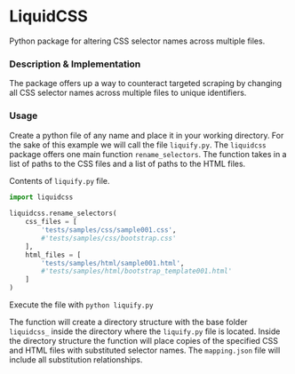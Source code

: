 # LiquidCSS
Python package for altering CSS selector names across multiple files.
### Description & Implementation
The package offers up a way to counteract targeted scraping by changing all CSS selector names across multiple files to unique identifiers. 
### Usage
Create a python file of any name and place it in your working directory. For the sake of this example we will call the file ```liquify.py```. The ```liquidcss``` package offers one main function ```rename_selectors```. The function takes in a list of paths to the CSS files and a list of paths to the HTML files.
 
Contents of ```liquify.py``` file.
``` python
import liquidcss
 
liquidcss.rename_selectors(
    css_files = [
        'tests/samples/css/sample001.css',
        #'tests/samples/css/bootstrap.css'
    ],
    html_files = [
        'tests/samples/html/sample001.html',
        #'tests/samples/html/bootstrap_template001.html'
    ]
)
```
 
Execute the file with ```python liquify.py```
 
The function will create a directory structure with the base folder ```liquidcss_``` inside the directory where the ```liquify.py``` file is located. Inside the directory structure the function will place copies of the specified CSS and HTML files with substituted selector names. The ```mapping.json``` file will include all substitution relationships.

